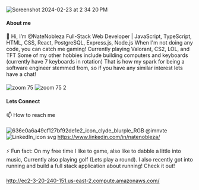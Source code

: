   ####
 ![Screenshot 2024-02-23 at 2 34 20 PM](https://github.com/NateNobleza/NateNobleza/assets/154506686/44c7b0ef-1453-46e9-a180-b8d6902c5ca8)


#### About me
👋 Hi, I’m @NateNobleza
Full-Stack Web Developer | JavaScript, TypeScript, HTML, CSS, React, PostgreSQL, Express.js, Node.js
When I'm not doing any code, you can catch me gaming! Currently playing Valorant, CS2, LOL, and TFT
Some of my other hobbies include building computers and keyboards (currently have 7 keyboards in rotation)
That is how my spark for being a software engineer stemmed from, so if you have any similar interest
lets have a chat!




#### 
![zoom 75](https://github.com/NateNobleza/NateNobleza/assets/154506686/54828842-b7fb-4e6c-ba48-09effece5589)
![zoom 75 2](https://github.com/NateNobleza/NateNobleza/assets/154506686/37919179-d121-4285-9656-59a0dbd03087)



#### Lets Connect
📫 How to reach me
####
![636e0a6a49cf127bf92de1e2_icon_clyde_blurple_RGB](https://github.com/NateNobleza/NateNobleza/assets/154506686/899e5a8b-4ad9-42a6-adc7-a4356d36727d)
 @imnvte
![LinkedIn_icon svg](https://github.com/NateNobleza/NateNobleza/assets/154506686/eb4b56a7-aabf-407d-b37e-a98a030cd70f)
https://www.linkedin.com/in/natenobleza/


#### 
⚡ Fun fact:
On my free time I like to game, also like to dabble a little into music, Currently also playing golf (Lets play a round).
I also recently got into running and build a full stack application about running!
Check it out!
###
http://ec2-3-20-240-151.us-east-2.compute.amazonaws.com/



<!---
NateNobleza/NateNobleza is a ✨ special ✨ repository because its `README.md` (this file) appears on your GitHub profile.
You can click the Preview link to take a look at your changes.
--->
